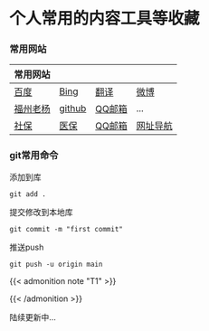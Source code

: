 # 个人常用的内容工具等收藏

### 常用网站

| 常用网站 |  |  |  | 
|:---- |:---- |:---- |:---- |
| [百度](http://www.baidu.com) | [Bing](http://cn.bing.com) | [翻译](https://cn.bing.com/search?q=%E5%BF%85%E5%BA%94%E7%BF%BB%E8%AF%91&FORM=TTAHP1) | [微博](http://www.weibo.com) |
| [福州老杨](/) | [github](http://fzlaoyang.github.io) | [QQ邮箱](http://mail.qq.com) | ... |
| [社保](http://220.160.52.229:12333/ggfw/#/portal-module/index) | [医保](https://fz.edtsoft.com/fjqyy/loginOut.shtml) | [QQ邮箱](http://mail.qq.com) | [网址导航](/a/) |



### git常用命令

添加到库
```
git add .
```

提交修改到本地库
```
git commit -m "first commit"
```

推送push
```
git push -u origin main
```



{{< admonition note "T1" >}}

{{< /admonition >}}

陆续更新中...


